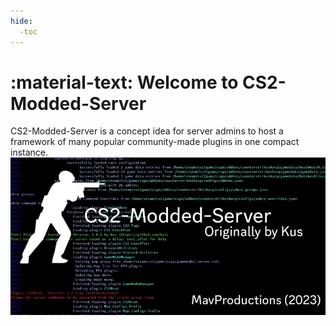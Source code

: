 ```yaml
---
hide:
  -toc
---
```

# :material-text: Welcome to CS2-Modded-Server
CS2-Modded-Server is a concept idea for server admins to host a framework of many popular community-made plugins in one compact instance.<br>
![SEO Image](seo-metaphoto.jpg)